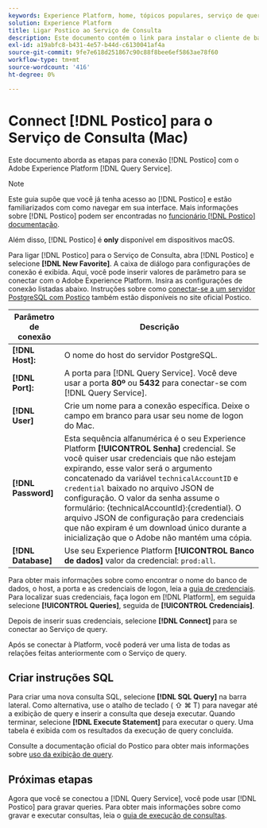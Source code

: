 ```yaml
---
keywords: Experience Platform, home, tópicos populares, serviço de query, postico, Postico, conectar ao serviço de query;
solution: Experience Platform
title: Ligar Postico ao Serviço de Consulta
description: Este documento contém o link para instalar o cliente de backup Postico for Adobe Experience Platform Query Service.
exl-id: a19abfc8-b431-4e57-b44d-c6130041af4a
source-git-commit: 9fe7e618d251867c90c88f8bee6ef5863ae78f60
workflow-type: tm+mt
source-wordcount: '416'
ht-degree: 0%

---
```


# Connect [!DNL Postico] para o Serviço de Consulta (Mac)

Este documento aborda as etapas para conexão [!DNL Postico] com o Adobe Experience Platform [!DNL Query Service].

>[!NOTE]
>
> Este guia supõe que você já tenha acesso ao [!DNL Postico] e estão familiarizados com como navegar em sua interface. Mais informações sobre [!DNL Postico] podem ser encontradas no [funcionário [!DNL Postico] documentação](https://eggerapps.at/postico/docs).
> 
> Além disso, [!DNL Postico] é **only** disponível em dispositivos macOS.

Para ligar [!DNL Postico] para o Serviço de Consulta, abra [!DNL Postico] e selecione **[!DNL New Favorite]**. A caixa de diálogo para configurações de conexão é exibida. Aqui, você pode inserir valores de parâmetro para se conectar com o Adobe Experience Platform. Insira as configurações de conexão listadas abaixo. Instruções sobre como [conectar-se a um servidor PostgreSQL com Postico](https://eggerapps.at/postico/docs/v1.5.21/favorite-window.html) também estão disponíveis no site oficial Postico.

| Parâmetro de conexão | Descrição |
|---|---|
| **[!DNL Host]:** | O nome do host do servidor PostgreSQL. |
| **[!DNL Port]:** | A porta para [!DNL Query Service]. Você deve usar a porta **80º** ou **5432** para conectar-se com [!DNL Query Service]. |
| **[!DNL User]** | Crie um nome para a conexão específica. Deixe o campo em branco para usar seu nome de logon do Mac. |
| **[!DNL Password]** | Esta sequência alfanumérica é o seu Experience Platform **[!UICONTROL Senha]** credencial. Se você quiser usar credenciais que não estejam expirando, esse valor será o argumento concatenado da variável `technicalAccountID` e `credential` baixado no arquivo JSON de configuração. O valor da senha assume o formulário: {technicalAccountId}:{credential}. O arquivo JSON de configuração para credenciais que não expiram é um download único durante a inicialização que o Adobe não mantém uma cópia. |
| **[!DNL Database]** | Use seu Experience Platform **[!UICONTROL Banco de dados]** valor da credencial: `prod:all`. |

Para obter mais informações sobre como encontrar o nome do banco de dados, o host, a porta e as credenciais de logon, leia a [guia de credenciais](../ui/credentials.md). Para localizar suas credenciais, faça logon em [!DNL Platform], em seguida selecione **[!UICONTROL Queries]**, seguida de **[!UICONTROL Credenciais]**.

Depois de inserir suas credenciais, selecione **[!DNL Connect]** para se conectar ao Serviço de query.

Após se conectar à Platform, você poderá ver uma lista de todas as relações feitas anteriormente com o Serviço de query.

## Criar instruções SQL

Para criar uma nova consulta SQL, selecione **[!DNL SQL Query]** na barra lateral. Como alternativa, use o atalho de teclado ( ⇧ ⌘ T) para navegar até a exibição de query e inserir a consulta que deseja executar. Quando terminar, selecione **[!DNL Execute Statement]** para executar o query. Uma tabela é exibida com os resultados da execução de query concluída.

Consulte a documentação oficial do Postico para obter mais informações sobre [uso da exibição de query](https://eggerapps.at/postico/docs/v1.3.1/sql-query-view.html).

## Próximas etapas

Agora que você se conectou a [!DNL Query Service], você pode usar [!DNL Postico] para gravar queries. Para obter mais informações sobre como gravar e executar consultas, leia o [guia de execução de consultas](../best-practices/writing-queries.md).
